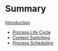 # Summary
[Introduction](README.md)

- [Process Life Cycle](process-life-cycle.md)
- [Context Switching](context-switching.md)
- [Process Scheduling](scheduling.md)
